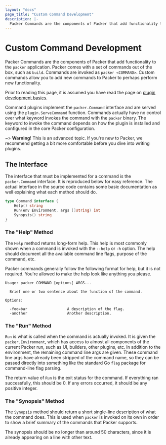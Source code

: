 ```yaml
---
layout: "docs"
page_title: "Custom Command Development"
description: |-
  Packer Commands are the components of Packer that add functionality to the `packer` application. Packer comes with a set of commands out of the box, such as `build`. Commands are invoked as `packer <COMMAND>`. Custom commands allow you to add new commands to Packer to perhaps perform new functionality.
---
```


# Custom Command Development

Packer Commands are the components of Packer that add functionality to the
`packer` application. Packer comes with a set of commands out of the
box, such as `build`. Commands are invoked as `packer <COMMAND>`.
Custom commands allow you to add new commands to Packer to perhaps
perform new functionality.

Prior to reading this page, it is assumed you have read the page on
[plugin development basics](/docs/extend/developing-plugins.html).

Command plugins implement the `packer.Command` interface and are served
using the `plugin.ServeCommand` function. Commands actually have no control
over what keyword invokes the command with the `packer` binary. The keyword
to invoke the command depends on how the plugin is installed and configured
in the core Packer configuration.

~> **Warning!** This is an advanced topic. If you're new to Packer, we
recommend getting a bit more comfortable before you dive into writing plugins.

## The Interface

The interface that must be implemented for a command is the `packer.Command`
interface. It is reproduced below for easy reference. The actual interface
in the source code contains some basic documentation as well explaining
what each method should do.

```go
type Command interface {
	Help() string
	Run(env Environment, args []string) int
	Synopsis() string
}
```

### The "Help" Method

The `Help` method returns long-form help. This help is most commonly
shown when a command is invoked with the `--help` or `-h` option.
The help should document all the available command line flags, purpose
of the command, etc.

Packer commands generally follow the following format for help, but
it is not required. You're allowed to make the help look like anything
you please.

```text
Usage: packer COMMAND [options] ARGS...

  Brief one or two sentence about the function of the command.

Options:

  -foo=bar                  A description of the flag.
  -another                  Another description.
```

### The "Run" Method

`Run` is what is called when the command is actually invoked. It is given
the `packer.Environment`, which has access to almost all components of
the current Packer run, such as UI, builders, other plugins, etc. In addition
to the environment, the remaining command line args are given. These command
line args have already been stripped of the command name, so they can be
passed directly into something like the standard Go `flag` package for
command-line flag parsing.

The return value of `Run` is the exit status for the command. If everything
ran successfully, this should be 0. If any errors occurred, it should be any
positive integer.

### The "Synopsis" Method

The `Synopsis` method should return a short single-line description
of what the command does. This is used when `packer` is invoked on its own
in order to show a brief summary of the commands that Packer supports.

The synopsis should be no longer than around 50 characters, since it is
already appearing on a line with other text.
